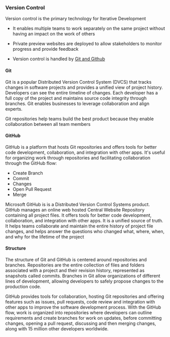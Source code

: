 
### Version Control

Version control is the primary technology for Iterative Development

- It enables multiple teams to work separately on the same project without having an impact on the work of others
  
- Private preview websites are deployed to allow stakeholders to monitor progress and provide feedback

- Version control is handled by [Git and Github](git_and_github.md)
  
#### Git

Git is a popular Distributed Version Control System (DVCS) that tracks changes in software projects and provides a unified view of project history. Developers can see the entire timeline of changes. Each developer has a full copy of the project and maintains source code integrity through branches. Git enables businesses to leverage collaboration and align experts. 

Git repositories help teams build the best product because they enable collaboration between all team members 


#### GitHub

GitHub is a platform that hosts Git repositories and offers tools for better code development, collaboration, and integration with other apps. It's useful for organizing work through repositories and facilitating collaboration through the GitHub flow: 

- Create Branch 
- Commit
- Changes
- Open Pull Request
- Merge

Microsoft GitHub is is a Distributed Version Control Systems  product. GitHub manages an online web hosted Central Website Repository containing all project files. It offers tools for better code development, collaboration, and integration with other apps. It is a unified source of truth. It helps teams collaborate and maintain the entire history of project file changes, and helps answer the questions who changed what, where, when, and why for the lifetime of the project



#### Structure

The structure of Git and GitHub is centered around repositories and branches. Repositories are the entire collection of files and folders associated with a project and their revision history, represented as snapshots called commits. Branches in Git allow organizations of different lines of development, allowing developers to safely propose changes to the production code.

GitHub provides tools for collaboration, hosting Git repositories and offering features such as issues, pull requests, code review and integration with other apps to improve the software development process. With the GitHub flow, work is organized into repositories where developers can outline requirements and create branches for work on updates, before committing changes, opening a pull request, discussing and then merging changes, along with 15 million other developers worldwide.
